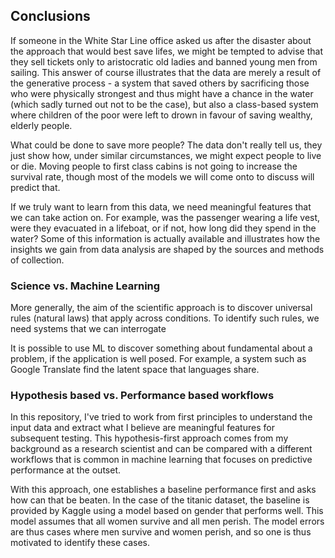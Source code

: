 ## Conclusions

If someone in the White Star Line office asked us after the disaster about the approach that would best save lifes, we might be tempted to advise that they sell tickets only to aristocratic old ladies and banned young men from sailing. This answer of course illustrates that the data are merely a result of the generative process - a system that saved others by sacrificing those who were physically strongest and thus might have a chance in the water (which sadly turned out not to be the case), but also a class-based system where children of the poor were left to drown in favour of saving wealthy, elderly people.

What could be done to save more people? The data don't really tell us, they just show how, under similar circumstances, we might expect people to live or die. Moving people to first class cabins is not going to increase the survival rate, though most of the models we will come onto to discuss will predict that. 

If we truly want to learn from this data, we need meaningful features that we can take action on. For example, was the passenger wearing a life vest, were they evacuated in a lifeboat, or if not, how long did they spend in the water? Some of this information is actually available and illustrates how the insights we gain from data analysis are shaped by the sources and methods of collection.

### Science vs. Machine Learning

More generally, the aim of the scientific approach is to discover universal rules (natural laws) that apply across conditions. To identify such rules, we need systems that we can interrogate

It is possible to use ML to discover something about fundamental about a problem, if the application is well posed. For example, a system such as Google Translate find the latent space that languages share.

### Hypothesis based vs. Performance based workflows
In this repository, I've tried to work from first principles to understand the input data and extract what I believe are meaningful features for subsequent testing. This hypothesis-first approach comes from my background as a research scientist and can be compared with a different workflows that is common in machine learning that focuses on predictive performance at the outset. 

With this approach, one establishes a baseline performance first and asks how can that be beaten. In the case of the titanic dataset, the baseline is provided by Kaggle using a model based on gender that performs well. This model assumes that all women survive and all men perish. The model errors are thus cases where men survive and women perish, and so one is thus motivated to identify these cases. 
